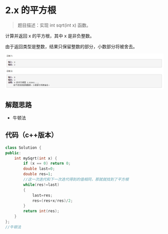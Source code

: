 # 2.x 的平方根

>题目描述：实现 int sqrt(int x) 函数。

计算并返回 x 的平方根，其中 x 是非负整数。

由于返回类型是整数，结果只保留整数的部分，小数部分将被舍去。

![示例](images\二分查找_2.png)

## 解题思路

+ 牛顿法

## 代码（c++版本）

```c++
class Solution {
public:
    int mySqrt(int x) {
        if (x == 0) return 0;
        double last=0;
        double res=1;
        //这一次迭代和下一次迭代得到的值相同，那就就找到了平方根
        while(res!=last)
        {
            last=res;
            res=(res+x/res)/2;
        }
        return int(res);
    }
};
//牛顿法
```
